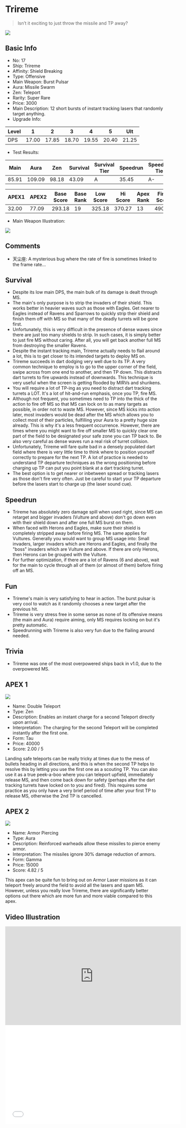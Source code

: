 # Trireme

> Isn’t it exciting to just throw the missile and TP away?

<img src="/ships/ship_17.png" style={{zoom:1}}/>

## Basic Info

- No: 17
- Ship: Trireme
- Affinity: Shield Breaking
- Type: Offensive
- Main Weapon: Burst Pulsar
- Aura: Missile Swarm
- Zen: Teleport
- Rarity: Super Rare
- Price: 3000
- Main Description: 12 short bursts of instant tracking lasers that randomly target anything.
- Upgrade Info: 

| Level | 1 | 2 | 3 | 4 | 5 | Ult |
|--|--|--|--|--|--|--|
| DPS | 17.00 | 17.85 | 18.70 | 19.55 | 20.40 | 21.25 |

- Test Results: 

| Main | Aura | Zen | Survival | Survival Tier | Speedrun | Speedrun Tier | Fun | Fun Tier |
|--|--|--|--|--|--|--|--|--|
| 85.91 | 109.09 | 98.18 | 43.09 | A | 35.45 | A- | 42.00 | A |

| APEX1 | APEX2 | Base Score | Base Rank | Low Score | Hi Score | Apex Rank | Final Score | FinalRank |
|--|--|--|--|--|--|--|--|--|
| 32.00 | 77.09 | 293.18 | 19 | 325.18 | 370.27 | 13 | 490.82 | 15 |

- Main Weapon Illustration:

<img src="/illustration/main_17.gif" style={{zoom:1}}/>

## Comments

- 天尘座: A mysterious bug where the rate of fire is sometimes linked to the frame rate...

## Survival

- Despite its low main DPS, the main bulk of its damage is dealt through MS.
- The main's only purpose is to strip the invaders of their shield. This works better in heavier waves such as those with Eagles. Get nearer to Eagles instead of Ravens and Sparrows to quickly strip their shield and finish them off with MS so that many of the deadly turrets will be gone first.
- Unfortunately, this is very difficult in the presence of dense waves since there are just too many shields to strip. In such cases, it is simply better to just fire MS without caring. After all, you will get back another full MS from destroying the smaller Ravens.
- Despite the instant tracking main, Trireme actually needs to flail around a lot, this is to get closer to its intended targets to deploy MS on.
- Trireme succeeds in dart dodging very well due to its TP. A very common technique to employ is to go to the upper corner of the field, swipe across from one end to another, and then TP down. This distracts dart turrets to fire upwards instead of downwards. This technique is very useful when the screen is getting flooded by MIRVs and shurikens.
- You will require a lot of TP-ing as you need to distract dart tracking turrets a LOT. It's a lot of hit-and-run emphasis, once you TP, fire MS.
- Although not frequent, you sometimes need to TP into the thick of the action to fire off MS so that MS can lock on to as many targets as possible, in order not to waste MS. However, since MS kicks into action later, most invaders would be dead after the MS which allows you to collect most of their particles, fulfilling your Aura to a pretty huge size already. This is why it's a less frequent occurrence. However, there are times where you might want to fire off smaller MS to quickly clear one part of the field to be designated your safe zone you can TP back to. Be also very careful as dense waves run a real risk of turret collision.
- Unfortunately, Trireme will fare quite bad in a densely populated dart field where there is very little time to think where to position yourself correctly to prepare for the next TP. A lot of practice is needed to understand TP departure techniques as the wrong positioning before charging up TP can put you point blank at a dart tracking turret.
- The best option is to get nearer or inbetween spread or tracking lasers as those don't fire very often. Just be careful to start your TP departure before the lasers start to charge up (the laser sound cue).

## Speedrun

- Trireme has absolutely zero damage spill when used right, since MS can retarget and bigger invaders (Vulture and above) don't go down even with their shield down and after one full MS burst on them.
- When faced with Herons and Eagles, make sure their shield is completely stripped away before firing MS. The same applies for Vultures. Generally you would want to group MS usage into: Small invaders, larger invaders which are Herons and Eagles, and finally the "boss" invaders which are Vulture and above. If there are only Herons, then Herons can be grouped with the Vulture.
- For further optimization, if there are a lot of Ravens (6 and above), wait for the main to cycle through all of them (or almost of them) before firing off an MS.

## Fun

- Trireme's main is very satisfying to hear in action. The burst pulsar is very cool to watch as it randomly chooses a new target after the previous hit.
- Trireme is very stress free in some sense as none of its offensive means (the main and Aura) require aiming, only MS requires locking on but it's pretty automatic.
- Speedrunning with Trireme is also very fun due to the flailing around needed.

## Trivia

- Trireme was one of the most overpowered ships back in v1.0, due to the overpowered MS.

## APEX 1

<img src="/ships/ship_17_apex_1.png" style={{zoom:1}}/>

- Name: Double Teleport
- Type: Zen
- Description: Enables an instant charge for a second Teleport directly upon arrival.
- Interpretation: The charging for the second Teleport will be completed instantly after the first one.
- Form: Tau
- Price: 40000
- Score: 2.00 / 5

Landing safe teleports can be really tricky at times due to the mess of bullets heading in all directions, and this is when the second TP helps to resolve this by letting you use the first one as a scouting TP. You can also use it as a true peek-a-boo where you can teleport upfield, immediately release MS, and then come back down for safety (perhaps after the dart tracking turrets have locked on to you and fired). This requires some practice as you only have a very brief period of time after your first TP to release MS, otherwise the 2nd TP is cancelled.

## APEX 2

<img src="/ships/ship_17_apex_2.png" style={{zoom:1}}/>

- Name: Armor Piercing
- Type: Aura
- Description: Reinforced warheads allow these missiles to pierce enemy armor.
- Interpretation: The missiles ignore 30% damage reduction of armors.
- Form: Gamma
- Price: 15000
- Score: 4.82 / 5

This apex can be quite fun to bring out on Armor Laser missions as it can teleport freely around the field to avoid all the lasers and spam MS. However, unless you really love Trireme, there are significantly better options out there which are more fun and more viable compared to this apex.

## Video Illustration

<iframe width="560" height="315" src="https://www.youtube.com/embed/ftpW7y2Es7Y?si=kOsmWHD3UmgivzeZ" title="YouTube video player" frameborder="0" allow="accelerometer; autoplay; clipboard-write; encrypted-media; gyroscope; picture-in-picture; web-share" referrerpolicy="strict-origin-when-cross-origin" allowfullscreen></iframe>

<br/>

<iframe width="560" height="315" src="//player.bilibili.com/player.html?aid=1500441658&bvid=BV1LU421o7zc&cid=1434439008&p=1&autoplay=false" scrolling="no" border="0" frameborder="no" allow="accelerometer; autoplay; clipboard-write; encrypted-media; gyroscope; picture-in-picture; web-share" framespacing="0" allowfullscreen="true"> </iframe>